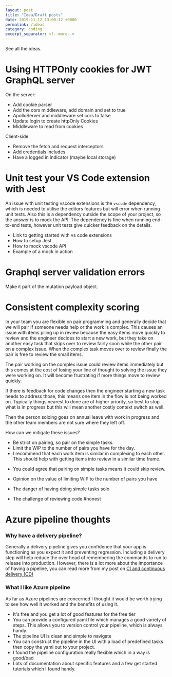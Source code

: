 ```yaml
---
layout: post
title: "Idea/Draft posts"
date: 2019-11-12 13:00:12 +0000
permalink: /ideas
category: coding
excerpt_separator: <!--more-->
---
```


See all the ideas.

<!--more-->

# Using HTTPOnly cookies for JWT GraphQL server

On the server:
- Add cookie parser
- Add the cors middleware, add domain and set to true
- ApolloServer and middleware set cors to false
- Update login to create httpOnly Cookies
- Middleware to read from cookies

Client-side
- Remove the fetch and request interceptors
- Add credentials includes
- Have a logged in indicator (maybe local storage)

# Unit test your VS Code extension with Jest

An issue with unit testing vscode extensions is the `vscode` dependency, which is needed to utilise the editors features but will error when running unit tests. Also this is a dependency outside the scope of your project, so the answer is to mock the API.
The dependency is fine when running end-to-end tests, however unit tests give quicker feedback on the details.

- Link to getting started with vs code extensions
- How to setup Jest
- How to mock vscode API
- Example of a mock in action

# Graphql server validation errors

Make it part of the mutation payload object.

# Consistent complexity scoring

In your team you are flexible on pair programming and generally decide that we will pair if someone needs help or the work is complex. This causes an issue with items piling up in review because the easy items move quickly to review and the engineer decides to start a new work, but they take on another easy task that skips over to review fairly soon while the other pair on a complex issue. When the complex task moves over to review finally the pair is free to review the small items.

The pair working on the complex issue could review items immediately but this comes at the cost of losing your line of thought to solving the issue they were working on. It will become frustrating if more things move to review quickly.

If there is feedback for code changes then the engineer starting a new task needs to address those, this means one item in the flow is not being worked on. Typically things nearest to done are of higher priority, so best to stop what is in progress but this will mean another costly context switch as well.

Then the person soloing goes on annual leave with work in progress and the other team members are not sure where they left off.

How can we mitigate these issues?

- Be strict on pairing, so pair on the simple tasks.
- Limit the WIP to the number of pairs you have for the day.
- I recommend that each work item is similar in complexing to each other. This should help with getting items into review in a similar time frame.

* You could agree that pairing on simple tasks means it could skip review.

* Opinion on the value of limiting WIP to the number of pairs you have
* The danger of having doing simple tasks solo
* The challenge of reviewing code #honest

# Azure pipeline thoughts

### Why have a delivery pipeline?

Generally a delivery pipeline gives you confidence that your app is functioning as you expect it and preventing regression. Including a delivery step will help reduce the over head of remembering the commands to run to release into production. However, there is a lot more about the importance of having a pipeline, you can read more from my post on [CI and continuous delivery (CD)](/continuous-integration-delivery-deployment)

### What I like Azure pipeline

As far as Azure pipelines are concerned I thought it would be worth trying to see how well it worked and the benefits of using it.

- It's free and you get a lot of good features for the free tier
- You can provide a configured yaml file which manages a good variety of steps. This allows you to version control your pipeline, which is always handy.
- The pipeline UI is clean and simple to navigate
- You can construct the pipeline in the UI with a load of predefined tasks then copy the yaml out to your project.
- I found the pipeline configuration really flexible which in a way is good/bad
- Lots of documentation about specific features and a few get started tutorials which I found handy.
